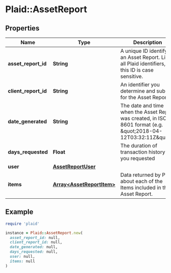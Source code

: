 # Plaid::AssetReport

## Properties

| Name | Type | Description | Notes |
| ---- | ---- | ----------- | ----- |
| **asset_report_id** | **String** | A unique ID identifying an Asset Report. Like all Plaid identifiers, this ID is case sensitive. |  |
| **client_report_id** | **String** | An identifier you determine and submit for the Asset Report. |  |
| **date_generated** | **String** | The date and time when the Asset Report was created, in ISO 8601 format (e.g. \&quot;2018-04-12T03:32:11Z\&quot;). |  |
| **days_requested** | **Float** | The duration of transaction history you requested |  |
| **user** | [**AssetReportUser**](AssetReportUser.md) |  |  |
| **items** | [**Array&lt;AssetReportItem&gt;**](AssetReportItem.md) | Data returned by Plaid about each of the Items included in the Asset Report. |  |

## Example

```ruby
require 'plaid'

instance = Plaid::AssetReport.new(
  asset_report_id: null,
  client_report_id: null,
  date_generated: null,
  days_requested: null,
  user: null,
  items: null
)
```

